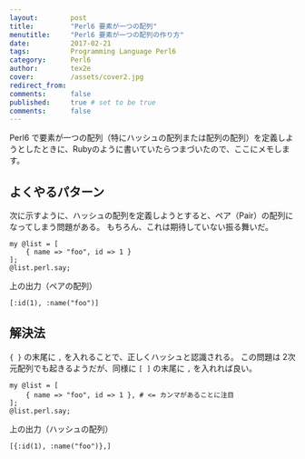 ```yaml
---
layout:        post
title:         "Perl6 要素が一つの配列"
menutitle:     "Perl6 要素が一つの配列の作り方"
date:          2017-02-21
tags:          Programming Language Perl6
category:      Perl6
author:        tex2e
cover:         /assets/cover2.jpg
redirect_from:
comments:      false
published:     true # set to be true
comments:      false
---
```


Perl6 で要素が一つの配列（特にハッシュの配列または配列の配列）を定義しようとしたときに、Rubyのように書いていたらつまづいたので、ここにメモします。


よくやるパターン
---------------

次に示すように、ハッシュの配列を定義しようとすると、ペア（Pair）の配列になってしまう問題がある。
もちろん、これは期待していない振る舞いだ。

```perl6
my @list = [
    { name => "foo", id => 1 }
];
@list.perl.say;
```

上の出力（ペアの配列）

```perl6
[:id(1), :name("foo")]
```


解決法
---------------

`{ }` の末尾に `,` を入れることで、正しくハッシュと認識される。
この問題は 2次元配列でも起きるようだが、同様に `[ ]` の末尾に `,` を入れれば良い。

```perl6
my @list = [
    { name => "foo", id => 1 }, # <= カンマがあることに注目
];
@list.perl.say;
```

上の出力（ハッシュの配列）

```perl6
[{:id(1), :name("foo")},]
```
